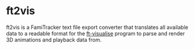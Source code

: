 # ft2vis
ft2vis is a FamiTracker text file export converter that translates all available data to a readable format for the [ft-visualise](https://github.com/herbeeg/ft-visualise) program to parse and render 3D animations and playback data from.
